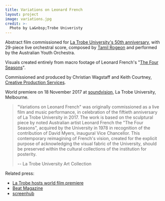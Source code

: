 ```yaml
---
title: Variations on Leonard French
layout: project
image: variations.jpg
credit: >-
  Photo by La&nbsp;Trobe Univeristy
---
```


Abstract film commissioned for [La&nbsp;Trobe University's 50th anniversary][soundvision],
with 29-piece live orchestral score, composed by [Tamil Rogeon]
and performed by the Australian Youth Orchestra.

Visuals created entirely from macro footage of Leonard French's
"[The Four Seasons][four]".

Commissioned and produced by Christian Wagstaff and Keith Courtney,
[Creative Production Services][cps].

World premiere on 18 November 2017 at [soundvision], La&nbsp;Trobe
University, Melbourne.

> "Variations on Leonard French" was originally commissioned as a live
> film and music performance, in celebration of the fiftieth anniversary
> of La&nbsp;Trobe University in 2017. The work is based on the
> sculptural piece by noted Australian artist Leonard French the "The
> Four Seasons", acquired by the University in 1978 in recognition of
> the contribution of David Myers, inaugural Vice Chancellor. This
> contemporary reimagining of French's vision, created for the explicit
> purpose of acknowledging the visual fabric of the University, should
> be preserved within the cultural collections of the institution for
> posterity.
>
> -- La&nbsp;Trobe University Art Collection

Related press:

- [La Trobe hosts world film premiere](https://www.latrobe.edu.au/news/articles/2017/release/la-trobe-hosts-world-film-premiere)
- [Beat Magazine](http://www.beat.com.au/arts/leonard-french-s-stained-glass-treasure-la-trobe-uni-gets-special-cinematic-treatment-during)
- [screenhub](http://www.screenhub.com.au/whats-on/victoria/screenings-festivals-and-programs/la-trobe-hosts-world-film-premiere-variations-on-leonard-french-222252)

[tamil rogeon]: http://www.tamilrogeon.com
[soundvision]: https://50years.latrobe/events/soundvision/
[four]: https://commons.wikimedia.org/wiki/File:Leonard_French_La_Trobe_01.jpg
[cps]: https://www.creativeproductionservices.com.au
